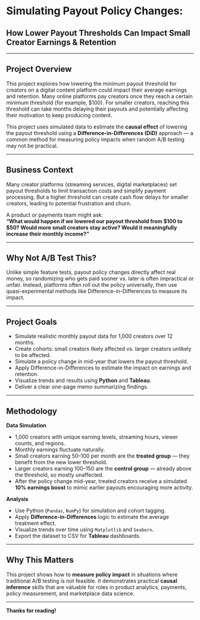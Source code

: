 # Simulating Payout Policy Changes:  
## How Lower Payout Thresholds Can Impact Small Creator Earnings & Retention

---

## Project Overview

This project explores how lowering the minimum payout threshold for creators on a digital content platform could impact their average earnings and retention. Many online platforms pay creators once they reach a certain minimum threshold (for example, $100). For smaller creators, reaching this threshold can take months delaying their payouts and potentially affecting their motivation to keep producing content.

This project uses simulated data to estimate the **causal effect** of lowering the payout threshold using a **Difference-in-Differences (DiD)** approach — a common method for measuring policy impacts when random A/B testing may not be practical.

---

## Business Context

Many creator platforms (streaming services, digital marketplaces) set payout thresholds to limit transaction costs and simplify payment processing. But a higher threshold can create cash flow delays for smaller creators, leading to potential frustration and churn.

A product or payments team might ask:  
**“What would happen if we lowered our payout threshold from $100 to $50? Would more small creators stay active? Would it meaningfully increase their monthly income?”**

---

## Why Not A/B Test This?

Unlike simple feature tests, payout policy changes directly affect real money, so randomizing who gets paid sooner vs. later is often impractical or unfair. Instead, platforms often roll out the policy universally, then use quasi-experimental methods like Difference-in-Differences to measure its impact.

---

## Project Goals

- Simulate realistic monthly payout data for 1,000 creators over 12 months.
- Create cohorts: small creators likely affected vs. larger creators unlikely to be affected.
- Simulate a policy change in mid-year that lowers the payout threshold.
- Apply Difference-in-Differences to estimate the impact on earnings and retention.
- Visualize trends and results using **Python** and **Tableau**.
- Deliver a clear one-page memo summarizing findings.

---

## Methodology

 **Data Simulation**  
- 1,000 creators with unique earning levels, streaming hours, viewer counts, and regions.
- Monthly earnings fluctuate naturally.
- Small creators earning $50–$100 per month are the **treated group** — they benefit from the new lower threshold.
- Larger creators earning $100–$150 are the **control group** — already above the threshold, so mostly unaffected.
- After the policy change mid-year, treated creators receive a simulated **10% earnings boost** to mimic earlier payouts encouraging more activity.

 **Analysis**  
- Use Python (`Pandas`, `NumPy`) for simulation and cohort tagging.
- Apply **Difference-in-Differences** logic to estimate the average treatment effect.
- Visualize trends over time using `Matplotlib` and `Seaborn`.
- Export the dataset to CSV for **Tableau** dashboards.

---

## Why This Matters

This project shows how to **measure policy impact** in situations where traditional A/B testing is not feasible. It demonstrates practical **causal inference** skills that are valuable for roles in product analytics, payments, policy measurement, and marketplace data science.

---

**Thanks for reading!**
